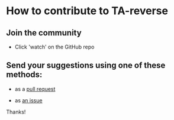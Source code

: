 # How to contribute to TA-reverse

## Join the community

- Click 'watch' on the GitHub repo

## Send your suggestions using one of these methods:

- as a [pull request](https://github.com/terminaloutcomes/TA-reverse/pulls)

- as [an issue](https://github.com/terminaloutcomes/TA-reverse/issues/new)

Thanks!